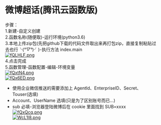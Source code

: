 # 微博超话(腾讯云函数版)
步骤：  
1.新建-自定义创建  
2.函数名称(随便取)-运行环境(python3.6)  
3.本地上传zip包(先把github下载的代码文件取出来再打包zip，直接复制粘贴过去也行╰(*°▽°*)╯)-执行方法 index.main  
[![fQLHLF.png](https://z3.ax1x.com/2021/08/08/fQLHLF.png)](https://imgtu.com/i/fQLHLF)  
4.点击完成  
5.函数管理-函数配置-编辑-环境变量  
[![fQxtN4.png](https://z3.ax1x.com/2021/08/08/fQxtN4.png)](https://imgtu.com/i/fQxtN4)  
[![fQx6ED.png](https://z3.ax1x.com/2021/08/08/fQx6ED.png)](https://imgtu.com/i/fQx6ED)  
  - 使用企业微信推送的需要添加上 AgentId、EnterpriseID、Secret、Touser(选填)  
  - Account、UserName 选填(只是为了区别账号而已...)  
  - sub 必填-浏览器登陆微博后在 cookie 里面找到 SUB=xxxx  
[![fQxQcq.png](https://z3.ax1x.com/2021/08/08/fQxQcq.png)](https://imgtu.com/i/fQxQcq)  
[![WcL1l8.png](https://z3.ax1x.com/2021/07/25/WcL1l8.png)](https://imgtu.com/i/WcL1l8)  
